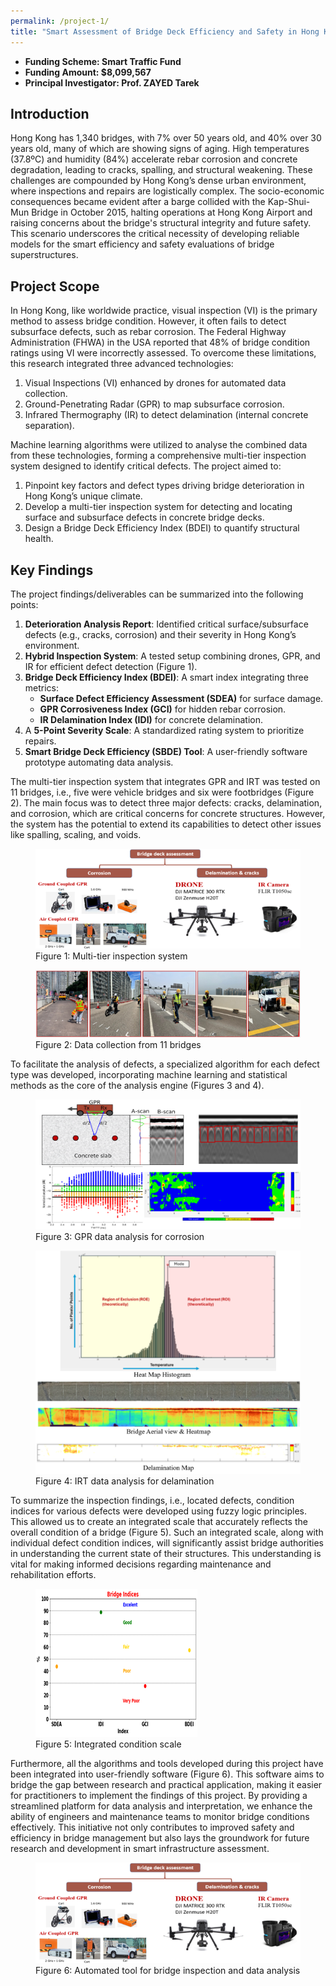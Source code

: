 ```yaml
---
permalink: /project-1/
title: "Smart Assessment of Bridge Deck Efficiency and Safety in Hong Kong"
---
```


- **Funding Scheme: Smart Traffic Fund** 
- **Funding Amount: $8,099,567** 
- **Principal Investigator: Prof. ZAYED Tarek** 

## Introduction 
Hong Kong has 1,340 bridges, with 7% over 50 years old, and 40% over 30 years old, many of which are showing signs of aging. High temperatures (37.8ºC) and humidity (84%) accelerate rebar corrosion and concrete degradation, leading to cracks, spalling, and structural weakening. These challenges are compounded by Hong Kong’s dense urban environment, where inspections and repairs are logistically complex.  The socio-economic consequences became evident after a barge collided with the Kap-Shui-Mun Bridge in October 2015, halting operations at Hong Kong Airport and raising concerns about the bridge's structural integrity and future safety. This scenario underscores the critical necessity of developing reliable models for the smart efficiency and safety evaluations of bridge superstructures. 

## Project Scope 
In Hong Kong, like worldwide practice, visual inspection (VI) is the primary method to assess bridge condition. However, it often fails to detect subsurface defects, such as rebar corrosion. The Federal Highway Administration (FHWA) in the USA reported that 48% of bridge condition ratings using VI were incorrectly assessed. To overcome these limitations, this research integrated three advanced technologies: 
1. Visual Inspections (VI) enhanced by drones for automated data collection.
2. Ground-Penetrating Radar (GPR) to map subsurface corrosion.
3. Infrared Thermography (IR) to detect delamination (internal concrete separation).

Machine learning algorithms were utilized to analyse the combined data from these technologies, forming a comprehensive multi-tier inspection system designed to identify critical defects. The project aimed to: 
1. Pinpoint key factors and defect types driving bridge deterioration in Hong Kong’s unique climate.
2. Develop a multi-tier inspection system for detecting and locating surface and subsurface defects in concrete bridge decks.
3. Design a Bridge Deck Efficiency Index (BDEI) to quantify structural health. 

## Key Findings 
The project findings/deliverables can be summarized into the following points: 
1. **Deterioration Analysis Report**: Identified critical surface/subsurface defects (e.g., cracks, corrosion) and their severity in Hong Kong’s environment.
2. **Hybrid Inspection System**: A tested setup combining drones, GPR, and IR for efficient defect detection (Figure 1).
3. **Bridge Deck Efficiency Index (BDEI)**: A smart index integrating three metrics:
   - **Surface Defect Efficiency Assessment (SDEA)** for surface damage.
   - **GPR Corrosiveness Index (GCI)** for hidden rebar corrosion.
   - **IR Delamination Index (IDI)** for concrete delamination.
4. A **5-Point Severity Scale**: A standardized rating system to prioritize repairs.
5. **Smart Bridge Deck Efficiency (SBDE) Tool**: A user-friendly software prototype automating data analysis.

The multi-tier inspection system that integrates GPR and IRT was tested on 11 bridges, i.e., five were vehicle bridges and six were footbridges (Figure 2). The main focus was to detect three major defects: cracks, delamination, and corrosion, which are critical concerns for concrete structures. However, the system has the potential to extend its capabilities to detect other issues like spalling, scaling, and voids. 

<figure>
  <img src="../assets/images/multiTierInsp.png" alt="Figure 1: Multi-tier inspection system">
  <figcaption>Figure 1: Multi-tier inspection system</figcaption>
</figure>

<figure>
  <img src="../assets/images/DataCollection.png" alt="Figure 2: Data collection from 11 bridges">
  <figcaption>Figure 2: Data collection from 11 bridges</figcaption>
</figure>

To facilitate the analysis of defects, a specialized algorithm for each defect type was developed, incorporating machine learning and statistical methods as the core of the analysis engine (Figures 3 and 4). 

<figure>
  <img src="../assets/images/GPR.png" alt="Figure 3: GPR data analysis for corrosion">
  <figcaption>Figure 3: GPR data analysis for corrosion</figcaption>
</figure>

<figure>
  <img src="../assets/images/IRT_data.png" alt="Figure 4: IRT data analysis for delamination">
  <figcaption>Figure 4: IRT data analysis for delamination</figcaption>
</figure>

To summarize the inspection findings, i.e., located defects, condition indices for various defects were developed using fuzzy logic principles. This allowed us to create an integrated scale that accurately reflects the overall condition of a bridge (Figure 5). Such an integrated scale, along with individual defect condition indices, will significantly assist bridge authorities in understanding the current state of their structures. This understanding is vital for making informed decisions regarding maintenance and rehabilitation efforts. 


<figure>
  <img src="../assets/images/IntAss.png" alt="Figure 5: Integrated condition scale">
  <figcaption>Figure 5: Integrated condition scale</figcaption>
</figure>

Furthermore, all the algorithms and tools developed during this project have been integrated into user-friendly software (Figure 6). This software aims to bridge the gap between research and practical application, making it easier for practitioners to implement the findings of this project. By providing a streamlined platform for data analysis and interpretation, we enhance the ability of engineers and maintenance teams to monitor bridge conditions effectively. This initiative not only contributes to improved safety and efficiency in bridge management but also lays the groundwork for future research and development in smart infrastructure assessment. 

<figure>
  <img src="../assets/images/multiTierInsp.png" alt="Figure 6: Automated tool for bridge inspection and data analysis">
  <figcaption>Figure 6: Automated tool for bridge inspection and data analysis</figcaption>
</figure>


